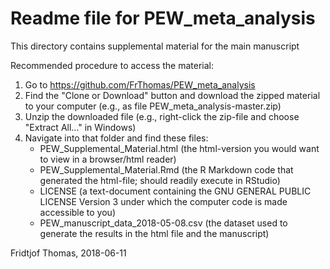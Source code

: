 # Readme file for PEW_meta_analysis
This directory contains supplemental material for the main manuscript

Recommended procedure to access the material:
1) Go to https://github.com/FrThomas/PEW_meta_analysis
2) Find the "Clone or Download" button and download the zipped material to your computer
   (e.g., as file PEW_meta_analysis-master.zip)
3) Unzip the downloaded file (e.g., right-click the zip-file and choose "Extract All..." in Windows)
4) Navigate into that folder and find these files:
   - PEW_Supplemental_Material.html (the html-version you would want to view in a browser/html reader)
   - PEW_Supplemental_Material.Rmd (the R Markdown code that generated the html-file; should readily execute in RStudio)
   - LICENSE (a text-document containing the GNU GENERAL PUBLIC LICENSE Version 3
     under which the computer code is made accessible to you)
   - PEW_manuscript_data_2018-05-08.csv (the dataset used to generate the results in the html file and the manuscript)

Fridtjof Thomas, 2018-06-11
